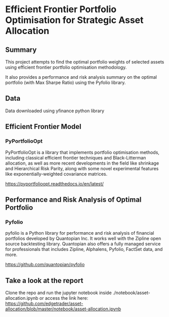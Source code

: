 # Efficient Frontier Portfolio Optimisation for Strategic Asset Allocation

## Summary
This project attempts to find the optimal portfolio weights of selected assets using efficient frontier portfolio optimisation methodology.

It also provides a performance and risk analysis summary on the optimal portfolio (with Max Sharpe Ratio) using the Pyfolio library.

## Data
Data downloaded using yfinance python library

## Efficient Frontier Model
### PyPortfolioOpt
PyPortfolioOpt is a library that implements portfolio optimisation methods, including classical efficient frontier techniques and Black-Litterman allocation, as well as more recent developments in the field like shrinkage and Hierarchical Risk Parity, along with some novel experimental features like exponentially-weighted covariance matrices.

https://pyportfolioopt.readthedocs.io/en/latest/


## Performance and Risk Analysis of Optimal Portfolio
### Pyfolio
pyfolio is a Python library for performance and risk analysis of financial portfolios developed by Quantopian Inc. It works well with the Zipline open source backtesting library. Quantopian also offers a fully managed service for professionals that includes Zipline, Alphalens, Pyfolio, FactSet data, and more.

https://github.com/quantopian/pyfolio


## Take a look at the report
Clone the repo and run the jupyter notebook inside ./notebook/asset-allocation.ipynb
or access the link here: https://github.com/edgetrader/asset-allocation/blob/master/notebook/asset-allocation.ipynb
